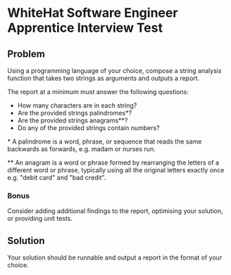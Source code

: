 # WhiteHat Software Engineer Apprentice Interview Test

## Problem

Using a programming language of your choice, compose a string analysis function that takes two strings as arguments and outputs a report.

The report at a minimum must answer the following questions:
- How many characters are in each string?
- Are the provided strings palindromes*?
- Are the provided strings anagrams**?
- Do any of the provided strings contain numbers?

\* A palindrome is a word, phrase, or sequence that reads the same backwards as forwards, e.g. madam or nurses run.

** An anagram is a word or phrase formed by rearranging the letters of a different word or phrase, typically using all the original letters exactly once e.g. "debit card" and "bad credit".

### Bonus
Consider adding additional findings to the report, optimising your solution, or providing unit tests.

## Solution

Your solution should be runnable and output a report in the format of your choice.
